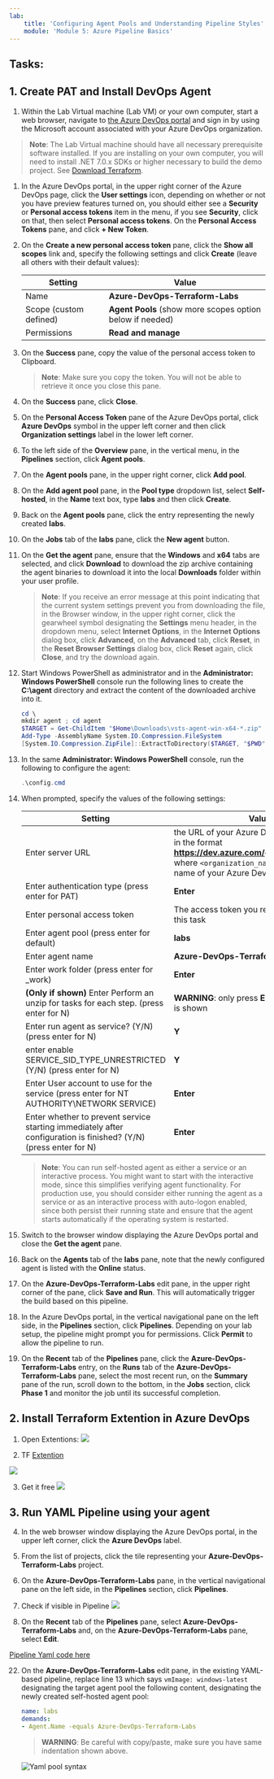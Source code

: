 ```yaml
---
lab:
    title: 'Configuring Agent Pools and Understanding Pipeline Styles'
    module: 'Module 5: Azure Pipeline Basics'
---
```


## Tasks:

## 1. Create PAT and Install DevOps Agent
1. Within the Lab Virtual machine (Lab VM) or your own computer, start a web browser, navigate to [the Azure DevOps portal](https://dev.azure.com) and sign in by using the Microsoft account associated with your Azure DevOps organization.

  > **Note**: The Lab Virtual machine should have all necessary prerequisite software installed. If you are installing on your own computer, you will need to install .NET 7.0.x SDKs or higher necessary to build the demo project. See [Download Terraform](https://dotnet.microsoft.com/download/dotnet).

1. In the Azure DevOps portal, in the upper right corner of the Azure DevOps page, click the **User settings** icon, depending on whether or not you have preview features turned on, you should either see a **Security** or **Personal access tokens** item in the menu, if you see **Security**, click on that, then select **Personal access tokens**. On the **Personal Access Tokens** pane, and click **+ New Token**.
2. On the **Create a new personal access token** pane, click the **Show all scopes** link and, specify the following settings and click **Create** (leave all others with their default values):

    | Setting | Value |
    | --- | --- |
    | Name | **Azure-DevOps-Terraform-Labs** |
    | Scope (custom defined) | **Agent Pools** (show more scopes option below if needed)|
    | Permissions | **Read and manage** |

3. On the **Success** pane, copy the value of the personal access token to Clipboard.

    > **Note**: Make sure you copy the token. You will not be able to retrieve it once you close this pane.

4. On the **Success** pane, click **Close**.
5. On the **Personal Access Token** pane of the Azure DevOps portal, click **Azure DevOps** symbol in the upper left corner and then click **Organization settings** label in the lower left corner.
6. To the left side of the **Overview** pane, in the vertical menu, in the **Pipelines** section, click **Agent pools**.
7. On the **Agent pools** pane, in the upper right corner, click **Add pool**.
8. On the **Add agent pool** pane, in the **Pool type** dropdown list, select **Self-hosted**, in the **Name** text box, type **labs** and then click **Create**.
9.  Back on the **Agent pools** pane, click the entry representing the newly created **labs**.
10. On the **Jobs** tab of the **labs** pane, click the **New agent** button.
11. On the **Get the agent** pane, ensure that the **Windows** and **x64** tabs are selected, and click **Download** to download the zip archive containing the agent binaries to download it into the local **Downloads** folder within your user profile.

    > **Note**: If you receive an error message at this point indicating that the current system settings prevent you from downloading the file, in the Browser window, in the upper right corner, click the gearwheel symbol designating the **Settings** menu header, in the dropdown menu, select **Internet Options**, in the **Internet Options** dialog box, click **Advanced**, on the **Advanced** tab, click **Reset**, in the **Reset Browser Settings** dialog box, click **Reset** again, click **Close**, and try the download again.

12. Start Windows PowerShell as administrator and in the **Administrator: Windows PowerShell** console run the following lines to create the **C:\\agent** directory and extract the content of the downloaded archive into it.

    ```powershell
    cd \
    mkdir agent ; cd agent
    $TARGET = Get-ChildItem "$Home\Downloads\vsts-agent-win-x64-*.zip"
    Add-Type -AssemblyName System.IO.Compression.FileSystem
    [System.IO.Compression.ZipFile]::ExtractToDirectory($TARGET, "$PWD")
    ```

14. In the same **Administrator: Windows PowerShell** console, run the following to configure the agent:

    ```powershell
    .\config.cmd
    ```

15. When prompted, specify the values of the following settings:

    | Setting | Value |
    | ------- | ----- |
    | Enter server URL | the URL of your Azure DevOps organization, in the format **<https://dev.azure.com/>`<organization_name>`**, where `<organization_name>` represents the name of your Azure DevOps organization |
    | Enter authentication type (press enter for PAT) | **Enter** |
    | Enter personal access token | The access token you recorded earlier in this task |
    | Enter agent pool (press enter for default) | **labs** |
    | Enter agent name | **Azure-DevOps-Terraform-Labs** |
    | Enter work folder (press enter for _work) | **Enter** |
    | **(Only if shown)** Enter Perform an unzip for tasks for each step. (press enter for N) | **WARNING**: only press **Enter** if the message is shown|
    | Enter run agent as service? (Y/N) (press enter for N) | **Y** |
    | enter enable SERVICE_SID_TYPE_UNRESTRICTED (Y/N) (press enter for N) | **Y** |
    | Enter User account to use for the service (press enter for NT AUTHORITY\NETWORK SERVICE) | **Enter** |
    | Enter whether to prevent service starting immediately after configuration is finished? (Y/N) (press enter for N) | **Enter** |

    > **Note**: You can run self-hosted agent as either a service or an interactive process. You might want to start with the interactive mode, since this simplifies verifying agent functionality. For production use, you should consider either running the agent as a service or as an interactive process with auto-logon enabled, since both persist their running state and ensure that the agent starts automatically if the operating system is restarted.

16. Switch to the browser window displaying the Azure DevOps portal and close the **Get the agent** pane.
17. Back on the **Agents** tab of the **labs** pane, note that the newly configured agent is listed with the **Online** status.


23. On the **Azure-DevOps-Terraform-Labs** edit pane, in the upper right corner of the pane, click **Save and Run**. This will automatically trigger the build based on this pipeline.
24. In the Azure DevOps portal, in the vertical navigational pane on the left side, in the **Pipelines** section, click **Pipelines**. Depending on your lab setup, the pipeline might prompt you for permissions. Click **Permit** to allow the pipeline to run. 
25. On the **Recent** tab of the **Pipelines** pane, click the **Azure-DevOps-Terraform-Labs** entry, on the **Runs** tab of the **Azure-DevOps-Terraform-Labs** pane, select the most recent run, on the **Summary** pane of the run, scroll down to the bottom, in the **Jobs** section, click **Phase 1** and monitor the job until its successful completion.

## 2. Install Terraform Extention in Azure DevOps 
1. Open Extentions:
![](../images/install%20extention.png)

2. TF [Extention](https://marketplace.visualstudio.com/items?itemName=ms-devlabs.custom-terraform-tasks)

![](../images/tf%20extention.png)

3. Get it free
![](../images/final-installation.png)


## 3. Run YAML Pipeline using your agent

4. In the web browser window displaying the Azure DevOps portal, in the upper left corner, click the **Azure DevOps** label.
5. From the list of projects, click the tile representing your **Azure-DevOps-Terraform-Labs** project.
6. On the **Azure-DevOps-Terraform-Labs** pane, in the vertical navigational pane on the left side, in the **Pipelines** section, click **Pipelines**.

7. Check if visible in Pipeline
![](../images/terraform-extention-in-pipeline.png)


21. On the **Recent** tab of the **Pipelines** pane, select **Azure-DevOps-Terraform-Labs** and, on the **Azure-DevOps-Terraform-Labs** pane, select **Edit**.

[Pipeline Yaml code here](../Codes/Pipelines/az-tf-extention.yml)

22. On the **Azure-DevOps-Terraform-Labs** edit pane, in the existing YAML-based pipeline, replace line 13 which says  `vmImage: windows-latest` designating the target agent pool the following content, designating the newly created self-hosted agent pool:

    ```yaml
    name: labs
    demands:
    - Agent.Name -equals Azure-DevOps-Terraform-Labs
    ```

    > **WARNING**: Be careful with copy/paste, make sure you have same indentation shown above.

    ![Yaml pool syntax](../images/add%20agent%20my%20yaml.pngimages/)